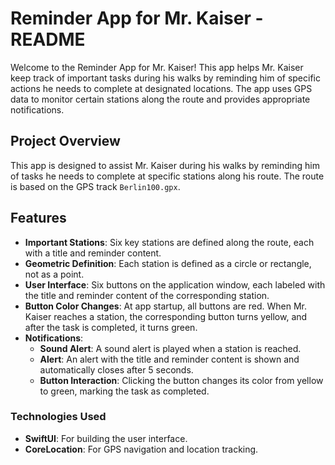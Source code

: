 # Reminder App for Mr. Kaiser - README

Welcome to the Reminder App for Mr. Kaiser! This app helps Mr. Kaiser keep track of important tasks during his walks by reminding him of specific actions he needs to complete at designated locations. The app uses GPS data to monitor certain stations along the route and provides appropriate notifications.

## Project Overview

This app is designed to assist Mr. Kaiser during his walks by reminding him of tasks he needs to complete at specific stations along his route. The route is based on the GPS track `Berlin100.gpx`.

## Features

- **Important Stations**: Six key stations are defined along the route, each with a title and reminder content.
- **Geometric Definition**: Each station is defined as a circle or rectangle, not as a point.
- **User Interface**: Six buttons on the application window, each labeled with the title and reminder content of the corresponding station.
- **Button Color Changes**: At app startup, all buttons are red. When Mr. Kaiser reaches a station, the corresponding button turns yellow, and after the task is completed, it turns green.
- **Notifications**:
  - **Sound Alert**: A sound alert is played when a station is reached.
  - **Alert**: An alert with the title and reminder content is shown and automatically closes after 5 seconds.
  - **Button Interaction**: Clicking the button changes its color from yellow to green, marking the task as completed.


### Technologies Used

- **SwiftUI**: For building the user interface.
- **CoreLocation**: For GPS navigation and location tracking.
